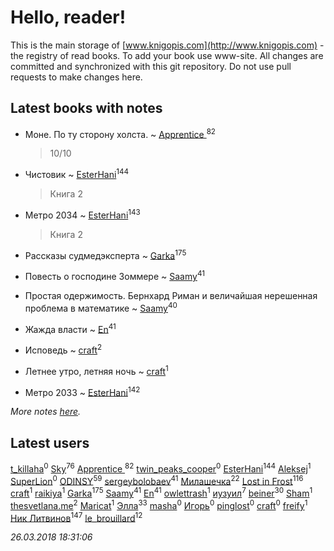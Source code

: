 # Hello, reader!
This is the main storage of [www.knigopis.com](http://www.knigopis.com) - the registry of read books.
To add your book use www-site. All changes are committed and synchronized with this git repository.
Do not use pull requests to make changes here.


## Latest books with notes
* Моне. По ту сторону холста. ~ [Apprentice ](users/528/52821952-vkontakte)<sup>82</sup>
    > 10/10

* Чистовик ~ [EsterHani](users/305/30558181-vkontakte)<sup>144</sup>
    > Книга 2

* Метро 2034 ~ [EsterHani](users/305/30558181-vkontakte)<sup>143</sup>
    > Книга 2

* Рассказы судмедэксперта ~ [Garka](users/115/115753719718250012620-google)<sup>175</sup>

* Повесть о господине Зоммере ~ [Saamy](users/115/115226508-vkontakte)<sup>41</sup>

* Простая одержимость. Бернхард Риман и величайшая нерешенная проблема в математике ~ [Saamy](users/115/115226508-vkontakte)<sup>40</sup>

* Жажда власти ~ [En](users/333/333646551-vkontakte)<sup>41</sup>

* Исповедь ~ [craft](users/109/109631074460726923652-google)<sup>2</sup>

* Летнее утро, летняя ночь ~ [craft](users/109/109631074460726923652-google)<sup>1</sup>

* Метро 2033 ~ [EsterHani](users/305/30558181-vkontakte)<sup>142</sup>


_More notes [here](latest_books_with_notes.md)._


## Latest users
[t_killaha](users/527/52723738-vkontakte)<sup>0</sup> 
[Sky](users/118/118049897850017649660-google)<sup>76</sup> 
[Apprentice ](users/528/52821952-vkontakte)<sup>82</sup> 
[twin_peaks_cooper](users/160/160781443-vkontakte)<sup>0</sup> 
[EsterHani](users/305/30558181-vkontakte)<sup>144</sup> 
[Aleksej](users/100/100002659210723-facebook)<sup>1</sup> 
[SuperLion](users/107/107736809531847537707-google)<sup>0</sup> 
[ODINSY](users/100/100978570902186865324-google)<sup>59</sup> 
[sergeybolobaev](users/112/112205967961310617540-google)<sup>41</sup> 
[Милашечка](users/200/200601396-vkontakte)<sup>22</sup> 
[Lost in Frost](users/103/103293621948650602575-google)<sup>116</sup> 
[craft](users/109/109631074460726923652-google)<sup>1</sup> 
[raikiya](users/102/102746239851115121741-google)<sup>1</sup> 
[Garka](users/115/115753719718250012620-google)<sup>175</sup> 
[Saamy](users/115/115226508-vkontakte)<sup>41</sup> 
[En](users/333/333646551-vkontakte)<sup>41</sup> 
[owlettrash](users/278/278096395-yandex)<sup>1</sup> 
[иузуил](users/238/238356806-vkontakte)<sup>7</sup> 
[beiner](users/118/118330474331574680123-google)<sup>30</sup> 
[Sham](users/112/112352352107354542773-googleplus)<sup>1</sup> 
[thesvetlana.me](users/342/3421979735-instagram)<sup>2</sup> 
[Maricat](users/587/58738111-vkontakte)<sup>1</sup> 
[Элла](users/100/1002037069862545-facebook)<sup>33</sup> 
[masha](users/107/107467173588295592941-google)<sup>0</sup> 
[Игорь](users/465/465081474-vkontakte)<sup>0</sup> 
[pinglost](users/180/1804703-vkontakte)<sup>0</sup> 
[craft](users/109/109631074460726923652-googleplus)<sup>0</sup> 
[freify](users/123/12331181-vkontakte)<sup>1</sup> 
[Ник Литвинов](users/241/241974816-vkontakte)<sup>147</sup> 
[le_brouillard](users/133/13330781-vkontakte)<sup>12</sup> 


_26.03.2018 18:31:06_
